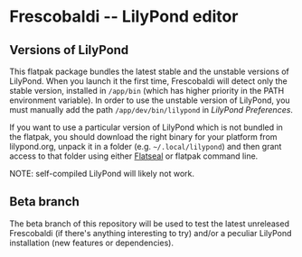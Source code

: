 # Frescobaldi -- LilyPond editor

## Versions of LilyPond

This flatpak package bundles the latest stable and the unstable
versions of LilyPond.
When you launch it the first time, Frescobaldi will detect only the stable
version, installed in `/app/bin` (which has higher priority in the PATH
environment variable).
In order to use the unstable version of LilyPond, you must manually add
the path `/app/dev/bin/lilypond` in *LilyPond Preferences*.

If you want to use a particular version of LilyPond which is
not bundled in the flatpak, you should download the right binary
for your platform from lilypond.org, unpack it in a folder
(e.g. `~/.local/lilypond`) and then grant access to that
folder using either [Flatseal](https://flathub.org/apps/details/com.github.tchx84.Flatseal)
or flatpak command line.

NOTE: self-compiled LilyPond will likely not work.


## Beta branch

The beta branch of this repository will be used to test the latest unreleased
Frescobaldi (if there's anything interesting to try) and/or a peculiar
LilyPond installation (new features or dependencies).

